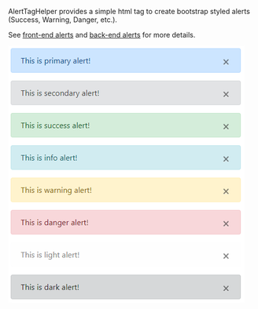 AlertTagHelper provides a simple html tag to create bootstrap styled alerts (Success, Warning, Danger, etc.).

See [front-end alerts][1] and [back-end alerts][2] for more details.

![AlertTagHelper](https://github.com/LazZiya/Docs/raw/master/images/LazZiya.TagHelpers/alert-taghelper-all-front-end.PNG)

[1]:../LazZiya.TagHelpers/Alerts-TagHelper-Front-end-Alerts.md
[2]:../LazZiya.TagHelpers/Alerts-TagHelper-Back-end-Alerts.md
